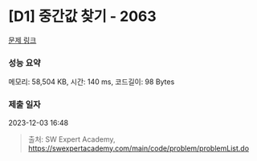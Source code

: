 # [D1] 중간값 찾기 - 2063 

[문제 링크](https://swexpertacademy.com/main/code/problem/problemDetail.do?contestProbId=AV5QPsXKA2UDFAUq) 

### 성능 요약

메모리: 58,504 KB, 시간: 140 ms, 코드길이: 98 Bytes

### 제출 일자

2023-12-03 16:48



> 출처: SW Expert Academy, https://swexpertacademy.com/main/code/problem/problemList.do